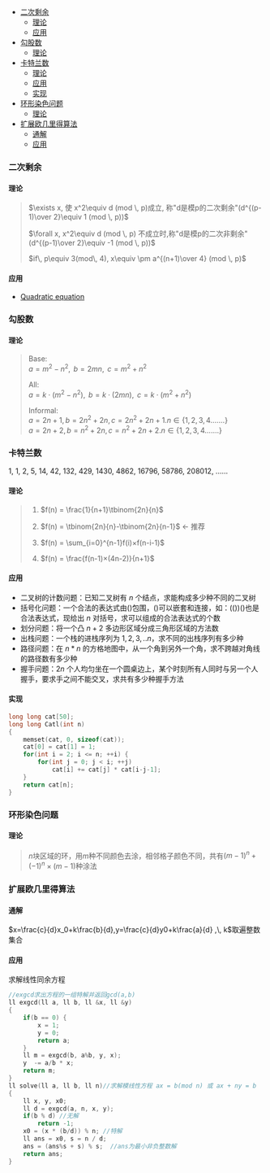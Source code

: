 - [二次剩余](#二次剩余)
  - [理论](#理论)
  - [应用](#应用)
- [勾股数](#勾股数)
  - [理论](#理论-1)
- [卡特兰数](#卡特兰数)
  - [理论](#理论-2)
  - [应用](#应用-1)
  - [实现](#实现)
- [环形染色问题](#环形染色问题)
  - [理论](#理论-3)
- [扩展欧几里得算法](#扩展欧几里得算法)
  - [通解](#通解)
  - [应用](#应用-2)

### 二次剩余
#### 理论
> $\exists x, 使 x^2\equiv d (mod \, p)成立, 称"d是模p的二次剩余"(d^{(p-1)\over 2}\equiv 1 (mod \, p))$
>
> $\forall x, x^2\equiv d (mod \, p) 不成立时,称"d是模p的二次非剩余"(d^{(p-1)\over 2}\equiv -1 (mod \, p))$
> 
> $if\, p\equiv 3(mod\, 4), x\equiv \pm a^{(n+1)\over 4} (mod \, p)$
#### 应用
  * [Quadratic equation](https://ac.nowcoder.com/acm/contest/889/B)<!-- 做除法时使用逆元：除2 -> 乘2(mod p)的逆元 -->

### 勾股数
#### 理论
> Base:<br>
> $a=m^{2}-n^{2},\ \,b=2mn,\ \,c=m^{2}+n^{2}$
>
> All:<br>
> $a=k\cdot (m^{2}-n^{2}),\ \,b=k\cdot (2mn),\ \,c=k\cdot (m^{2}+n^{2})$
>
> Informal:<br>
> $a=2n+1, b=2n^{2}+2n,  c=2n^{2}+2n+1.     n\in \left \{ 1,2,3,4.......\right \}$    
> $a=2n+2,  b=n^{2}+2n,  c=n^{2}+2n+2.   n\in \left \{ 1,2,3,4.......\right \}$


### 卡特兰数

1, 1, 2, 5, 14, 42, 132, 429, 1430, 4862, 16796, 58786, 208012, ......
#### 理论
> 1. $f(n) = \frac{1}{n+1}\tbinom{2n}{n}$
> 
> 2. $f(n) = \tbinom{2n}{n}-\tbinom{2n}{n-1}$ <- 推荐
> 
> 3. $f(n) = \sum_{i=0}^{n-1}f(i)×f(n-i-1)$
> 
> 4. $f(n) = \frac{f(n-1)×(4n-2)}{n+1}$
> 

#### 应用
* 二叉树的计数问题：已知二叉树有 $n$ 个结点，求能构成多少种不同的二叉树   
* 括号化问题：一个合法的表达式由()包围，()可以嵌套和连接，如：(())()也是合法表达式，现给出 $n$ 对括号，求可以组成的合法表达式的个数    
* 划分问题：将一个凸 $n+2$ 多边形区域分成三角形区域的方法数    
* 出栈问题：一个栈的进栈序列为 $1,2,3,..n$，求不同的出栈序列有多少种    
* 路径问题：在 $n*n$ 的方格地图中，从一个角到另外一个角，求不跨越对角线的路径数有多少种    
* 握手问题：$2n$ 个人均匀坐在一个圆桌边上，某个时刻所有人同时与另一个人握手，要求手之间不能交叉，求共有多少种握手方法    

#### 实现
```cpp
long long cat[50];
long long Catl(int n)
{
    memset(cat, 0, sizeof(cat));
    cat[0] = cat[1] = 1;
    for(int i = 2; i <= n; ++i) {
        for(int j = 0; j < i; ++j)
            cat[i] += cat[j] * cat[i-j-1];
    }
    return cat[n];
}

```

### 环形染色问题

#### 理论
> $n$块区域的环，用$m$种不同颜色去涂，相邻格子颜色不同，共有$(m-1)^n+(-1)^n×(m-1)$种涂法

### 扩展欧几里得算法
#### 通解
$x=\frac{c}{d}x_0+k\frac{b}{d},y=\frac{c}{d}y0+k\frac{a}{d} ,\, k$取遍整数集合
#### 应用
求解线性同余方程
```cpp
//exgcd求出方程的一组特解并返回gcd(a,b) 
ll exgcd(ll a, ll b, ll &x, ll &y)
{
    if(b == 0) {
        x = 1;
        y = 0;
        return a;
    }
    ll m = exgcd(b, a%b, y, x);
    y  -= a/b * x;
    return m;
}
ll solve(ll a, ll b, ll n)//求解模线性方程 ax = b(mod n) 或 ax + ny = b
{
    ll x, y, x0;
    ll d = exgcd(a, n, x, y);
    if(b % d) //无解
        return -1;
    x0 = (x * (b/d)) % n; //特解
    ll ans = x0, s = n / d;
    ans = (ans%s + s) % s;  //ans为最小非负整数解
    return ans;
}
```
